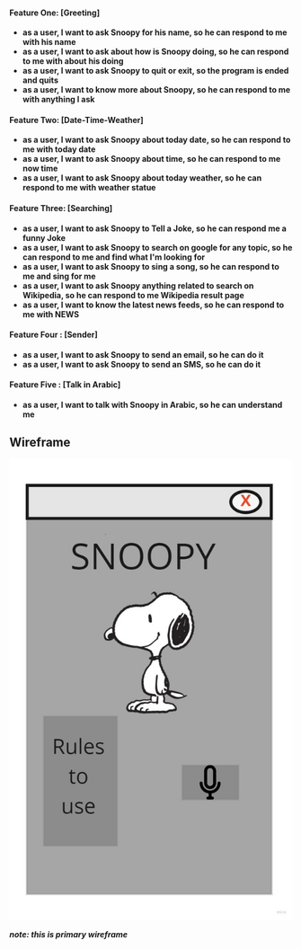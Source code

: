 #### Feature One: [Greeting]

- **as a user, I want to ask Snoopy for his name, so he can respond to me with his name**
- **as a user, I want to ask about how is Snoopy doing, so he can respond to me with about his doing**
- **as a user, I want to ask Snoopy to quit or exit, so the program is ended and quits**
- **as a user, I want to know more about Snoopy, so he can respond to me with anything I ask**

#### Feature Two: [Date-Time-Weather]

- **as a user, I want to ask Snoopy about today date, so he can respond to me with today date**
- **as a user, I want to ask Snoopy about time, so he can respond to me now time**
- **as a user, I want to ask Snoopy about today weather, so he can respond to me with weather statue**

#### Feature Three: [Searching]

- **as a user, I want to ask Snoopy to Tell a Joke, so he can respond me a funny Joke**
- **as a user, I want to ask Snoopy to search on google for any topic, so he can respond to me and find what I'm looking for**
- **as a user, I want to ask Snoopy to sing a song, so he can respond to me and sing for me**
- **as a user, I want to ask Snoopy anything related to search on Wikipedia, so he can respond to me Wikipedia result page**
- **as a user, I want to know the latest news feeds, so he can respond to me with NEWS**

#### Feature Four : [Sender]

- **as a user, I want to ask Snoopy to send an email, so he can do it**
- **as a user, I want to ask Snoopy to send an SMS, so he can do it**

#### Feature Five : [Talk in Arabic]

- **as a user, I want to talk with Snoopy in Arabic, so he can understand me**

## Wireframe

![wireframe](wireframe/GUI-window.jpg)

**_note: this is primary wireframe_**
